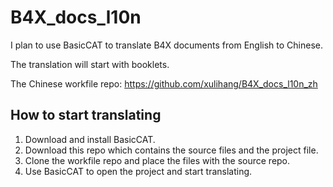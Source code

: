# B4X_docs_l10n

I plan to use BasicCAT to translate B4X documents from English to Chinese.

The translation will start with booklets.

The Chinese workfile repo: https://github.com/xulihang/B4X_docs_l10n_zh

## How to start translating

1. Download and install BasicCAT.
2. Download this repo which contains the source files and the project file.
3. Clone the workfile repo and place the files with the source repo.
4. Use BasicCAT to open the project and start translating.


